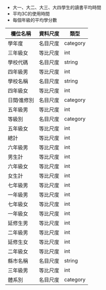 * 大一、大二、大三、大四學生的讀書平均時間
* 平均3C的使用時間
* 每個年級的平均學分數

| 欄位名稱     | 資料尺度 | 類型      |
|--------------|----------|-----------|
| 學年度        | 名目尺度 | category  |
| 三年級女      | 等比尺度 | int       |
| 學校代碼      | 名目尺度 | string    |
| 四年級男      | 等比尺度 | int       |
| 學校名稱      | 名目尺度 | string    |
| 四年級女      | 等比尺度 | int       |
| 日間∕進修別   | 名目尺度 | category  |
| 五年級男      | 等比尺度 | int       |
| 等級別        | 名目尺度 | category  |
| 五年級女      | 等比尺度 | int       |
| 總計         | 等比尺度 | int       |
| 六年級男      | 等比尺度 | int       |
| 男生計       | 等比尺度 | int       |
| 六年級女      | 等比尺度 | int       |
| 女生計       | 等比尺度 | int       |
| 七年級男      | 等比尺度 | int       |
| 一年級男      | 等比尺度 | int       |
| 七年級女      | 等比尺度 | int       |
| 一年級女      | 等比尺度 | int       |
| 延修生男     | 等比尺度 | int       |
| 二年級男      | 等比尺度 | int       |
| 延修生女     | 等比尺度 | int       |
| 二年級女      | 等比尺度 | int       |
| 縣市名稱      | 名目尺度 | string    |
| 三年級男      | 等比尺度 | int       |
| 體系別       | 名目尺度 | category  |
